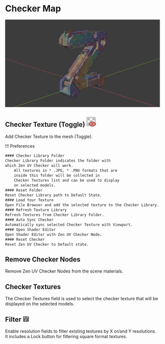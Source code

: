 # Checker Map

![Checker Map](img/screen/checker.png)

## Checker Texture (Toggle) ![Checker Texture](img/icons/checker_32.png)

Add Checker Texture to the mesh (Toggle).

!!! Preferences

    #### Checker Library Folder
    Checker Library Folder indicates the folder with 
    which Zen UV Checker will work.
        All textures in * .JPG, * .PNG formats that are 
        inside this folder will be collected in 
        Checker Textures list and can be used to display 
        on selected models.
    #### Reset Folder
    Reset Checker Library path to Default State.
    #### Load Your Texture
    Open File Browser and add the selected texture to the Checker Library.
    #### Refresh Texture Library
    Refresh Textures from Checker Library Folder.
    #### Auto Sync Checker
    Automatically sync selected Checker Texture with Viewport.
    #### Open Shader Editor
    Open Shader Editor with Zen UV Checker Node.
    #### Reset Checker
    Reset Zen UV Checker to Default state.

## Remove Checker Nodes
Remove Zen UV Checker Nodes from the scene materials.

## Checker Textures
The Checker Textures field is used to select the checker texture that will be displayed on the selected models.

## Filter ![Filter Button](img/icons/checker-Filter_32.png)
Enable resolution fields to filter existing textures by X or/and Y resolutions.
It includes a Lock button for filtering square format textures.